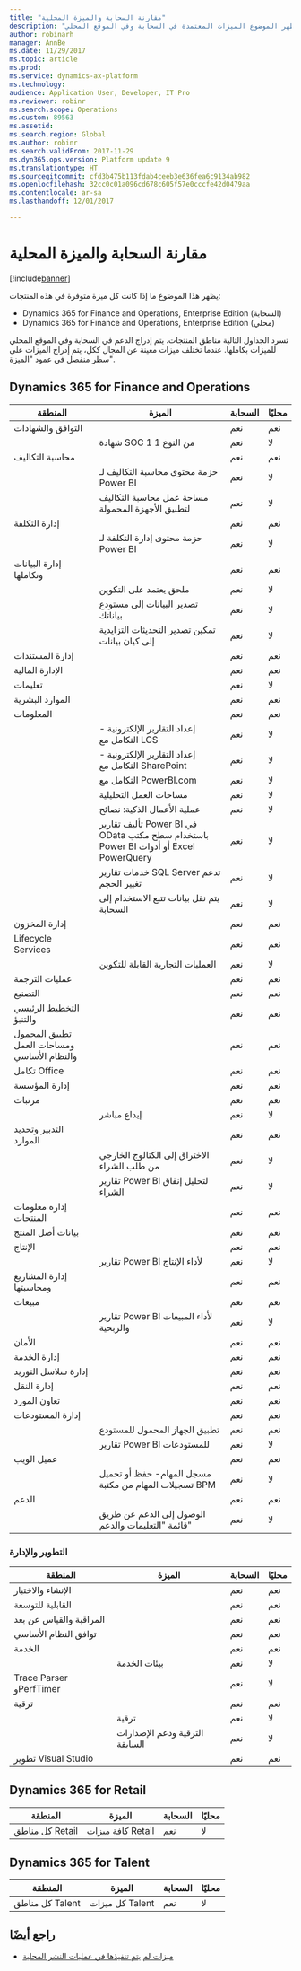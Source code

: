 ```yaml
---
title: "مقارنة السحابة والميزة المحلية"
description: "يُظهر الموضوع الميزات المعتمدة في السحابة وفي الموقع المحلي."
author: robinarh
manager: AnnBe
ms.date: 11/29/2017
ms.topic: article
ms.prod: 
ms.service: dynamics-ax-platform
ms.technology: 
audience: Application User, Developer, IT Pro
ms.reviewer: robinr
ms.search.scope: Operations
ms.custom: 89563
ms.assetid: 
ms.search.region: Global
ms.author: robinr
ms.search.validFrom: 2017-11-29
ms.dyn365.ops.version: Platform update 9
ms.translationtype: HT
ms.sourcegitcommit: cfd3b475b113fdab4ceeb3e636fea6c9134ab982
ms.openlocfilehash: 32cc0c01a096cd678c605f57e0cccfe42d0479aa
ms.contentlocale: ar-sa
ms.lasthandoff: 12/01/2017

---
```


# <a name="cloud-and-on-premises-feature-comparison"></a>مقارنة السحابة والميزة المحلية

[!include[banner](../includes/banner.md)]

يظهر هذا الموضوع ما إذا كانت كل ميزة متوفرة في هذه المنتجات:

+ Dynamics 365 for Finance and Operations, Enterprise Edition (السحابة)
+ Dynamics 365 for Finance and Operations, Enterprise Edition (محلي)

تسرد الجداول التالية مناطق المنتجات. يتم إدراج الدعم في السحابة وفي الموقع المحلي للميزات بكاملها. عندما تختلف ميزات معينة عن المجال ككل، يتم إدراج الميزات على سطر منفصل في عمود "الميزة".

## <a name="dynamics-365-for-finance-and-operations"></a>Dynamics 365 for Finance and Operations

| المنطقة | الميزة | السحابة | محليًا|
|---|---|---|---|
| التوافق والشهادات | | نعم | نعم |
| | شهادة SOC 1 من النوع 1| نعم | لا |
| محاسبة التكاليف | | نعم | نعم |
| | حزمة محتوى محاسبة التكاليف لـ Power BI| نعم | لا |
| | مساحة عمل محاسبة التكاليف لتطبيق الأجهزة المحمولة| نعم | لا |
| إدارة التكلفة| | نعم | نعم |
| | حزمة محتوى إدارة التكلفة‬‏‫ لـ Power BI | نعم | لا |
| إدارة البيانات وتكاملها| | نعم | نعم |
| | ملحق يعتمد على التكوين| نعم | لا |
| | تصدير البيانات إلى مستودع بياناتك| نعم | لا |
| | تمكين تصدير التحديثات التزايدية إلى كيان بيانات | نعم | لا |
| إدارة المستندات| | نعم| نعم |
| الإدارة المالية|  | نعم | نعم |
| تعليمات| | نعم | لا |
| الموارد البشرية | | نعم | نعم |
| المعلومات| | نعم | نعم |
| | إعداد التقارير الإلكترونية - التكامل مع LCS | نعم | لا|
| | إعداد التقارير الإلكترونية - التكامل مع SharePoint | نعم | لا|
| | التكامل مع PowerBI.com| نعم | لا |
| | مساحات العمل التحليلية | نعم | لا |
| | عملية الأعمال الذكية: نصائح| نعم | لا |
| | تأليف تقارير Power BI في OData باستخدام سطح مكتب Power BI أو أدوات Excel PowerQuery | نعم | لا |
| | خدمات تقارير SQL Server‬ تدعم تغيير الحجم  | نعم | لا |
| | يتم نقل بيانات تتبع الاستخدام إلى السحابة | نعم | لا |
| إدارة المخزون| | نعم | نعم |
| Lifecycle Services| | نعم | نعم |
| | العمليات التجارية القابلة للتكوين | نعم | لا |
| عمليات الترجمة| | نعم | نعم |
| التصنيع| | نعم | نعم |
| التخطيط الرئيسي والتنبؤ| | نعم | نعم |
| تطبيق المحمول ومساحات العمل والنظام الأساسي  | | نعم | نعم |
| تكامل Office| | نعم | نعم |
| إدارة المؤسسة | | نعم | نعم |
| مرتبات|  | نعم | نعم |
| | إيداع مباشر| نعم | لا |
| التدبير وتحديد الموارد| | نعم | نعم |
| | الاختراق إلى الكتالوج الخارجي من طلب الشراء| نعم | لا |
| | تقارير Power BI لتحليل إنفاق الشراء| نعم | لا |
| إدارة معلومات المنتجات | | نعم | نعم |
| بيانات أصل المنتج| | نعم | نعم|
| الإنتاج | | نعم | نعم |
| | تقارير Power BI لأداء الإنتاج| نعم | لا |
| إدارة المشاريع ومحاسبتها|  | نعم | نعم |
| مبيعات| | نعم | نعم |
| | تقارير Power BI لأداء المبيعات والربحية| نعم | لا |
| الأمان | | نعم | نعم |
| إدارة الخدمة| | نعم | نعم |
| إدارة سلاسل التوريد| | نعم | نعم |
| إدارة النقل| | نعم | نعم |
| تعاون المورد| | نعم | نعم|
| إدارة المستودعات| | نعم | نعم |
| | تطبيق الجهاز المحمول للمستودع| نعم | نعم |
| | تقارير Power BI للمستودعات| نعم | لا |
| عميل الويب | | نعم | نعم |
| | مسجل المهام- حفظ أو تحميل تسجيلات المهام من مكتبة BPM| نعم | لا |
| الدعم | | نعم | نعم |
| | الوصول إلى الدعم عن طريق قائمة "التعليمات والدعم"| نعم | لا |

### <a name="development-and-administration"></a>التطوير والإدارة

| المنطقة | الميزة | السحابة | محليًا|
|---|---|---|---|
| الإنشاء والاختبار | | نعم | نعم |
| القابلية للتوسعة|  | نعم | نعم |
| المراقبة والقياس عن بعد  || نعم | نعم |
| توافق النظام الأساسي  || نعم | نعم |
| الخدمة | | نعم | نعم |
| | بيئات الخدمة | نعم | لا |
| Trace Parser وPerfTimer | | نعم | لا |
| ترقية | | نعم | نعم |
| | ترقية | نعم | لا |
| | الترقية ودعم الإصدارات السابقة | نعم | لا |
| تطوير Visual Studio |  | نعم | نعم |


## <a name="dynamics-365-for-retail"></a>Dynamics 365 for Retail 

| المنطقة | الميزة | السحابة | محليًا|
|---|---|---|---|
| كل مناطق Retail | كافة ميزات Retail | نعم | لا |

## <a name="dynamics-365-for-talent"></a>Dynamics 365 for Talent

| المنطقة | الميزة | السحابة | محليًا|
|---|---|---|---|
| كل مناطق Talent | كل ميزات Talent | نعم | لا |

## <a name="see-also"></a>راجع أيضًا

- [ميزات لم يتم تنفيذها في عمليات النشر المحلية](features-not-implemented-on-prem.md)


